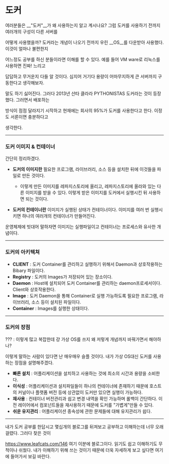 # 도커 

여러분들은 __"도커"__가 왜 사용하는지 알고 계시나요? 그럼 도커를 사용하기 전까지 여러개의 구성이 다른 서버를 

어떻게 사용했을까? 도커라는 개념이 나오기 전까지 우린 __OS__를 다운받아 사용했다. 이것이 얼마나 불편한지 

어느정도 공부를 하신 분들이라면 이해를 할 수 있다. 예를 들어 VM ware로 리눅스를 사용하면 진짜! 느리고 

답답하고 무거운지 다들 알 것이다. 심지어 거기다 용량이 어마무지하게 큰 서버까지 구동한다고 생각해보자. 

말도 하기 싫어진다. 그러다 2013년 산타 클라라 PYTHONISTAS 도커라는 것이 등장했다. 그러면서 배포하는

방식이 점점 달라지기 시작하고 현재에는 회사의 95%가 도커를 사용한다고 한다.  이정도 서론이면 충분하다고 

생각한다.

___

### 도커 이미지 & 컨테이너 

간단히 정리하겠다. 

- __도커의 이미지란__ 필요한 프로그램, 라이브러리, 소스 등을 설치한 뒤에 이것들을 파일로 만든 것이다.
  - 이렇게 만든 이미지를 레파지스토리에 올리고, 레파지스토리에 올라와 있는  다른 이미지를 받을 수 있다. 이렇게 받은 이미지를 도커에서 실행시킨 뒤 사용하면 되는 것이다.

- __도커의 컨테이너란__ 이미지가 실행된 상태가 컨테이너이다. 이미지를 여러 번 실행시키면 하나의 여러개의 컨테이너가 만들어진다.

운영체제에 빗대어 말하자면 이미지는 실행파일이고 컨테이너는 프로세스와 유사한 개념이다.

___

### 도커의 아키텍쳐





- __CLIENT__ : 도커 Container를 관리하고 실행하기 위해서 Daemon과 상호작용하는 Bibary 파일이다.
- __Registry__ : 도커의 Images가 저장되어 있는 장소이다.
- __Daemon__ : Host에 설치되어 도커 Container를 관리하는 daemon프로세서이다. Client와 상호작용한다.
- __Image__ : 도커 Daemon을 통해 Container로 실행 가능하도록 필요한 프로그램, 라이브러리, 소스 등이 설치된 파일이다.
- __Container__ : Images를 실행한 상태이다.



___

### 도커의 장점

??? : 이렇게 많고 복잡한데 걍 가상 OS를 쓰지 왜 저렇게 개념까지 바꿔가면서 해야하나? 

이렇게 말하는 사람이 있다면 난 매우매우 슬플 것이다. 내가 가상 OS대신 도커를 사용하는 장점을 설명해주겠다.



- __빠른 설치__ : 어플리케이션을 설치하고 사용하는 것에 최소의 시간과 용량을 소비한다.
- __이식성__ : 어플리케이션과 설치파일들이 하나의 컨테이너에 존재하기 때문에 호스트의 커널이나 플랫폼 버전 등에 상관없이 도커만 있으면 실행이 가능하다.
- __재사용__ :  컨테이너 버전관리과 쉽고 변경 내역을 확인 가능하며 롤백이 간단하다. 이전 레이어에서 컴포넌트들을 재사용하기 때문에 도커를 "가볍게"만들 수 있다.
- __쉬운 유지관리__ : 어플리케이션 종속성에 관한 문제들에 대해 유지관리가 쉽다.

___

내가 도커 공부를 한답시고 몇십개의 블로그를 뒤져보고 공부하고 이해하는데 너무 오래 걸렸다. 그러다 찾은 것이 

https://www.leafcats.com/146 여기 이분에 블로그이다. 읽기도 쉽고 이해하기도 무척이나 쉬웠다. 내가 이해하기 위해 쓰는 것이기 때문에 더욱 자세하게 보고 싶다면 여기에 들어가서 보길 바란다. 
